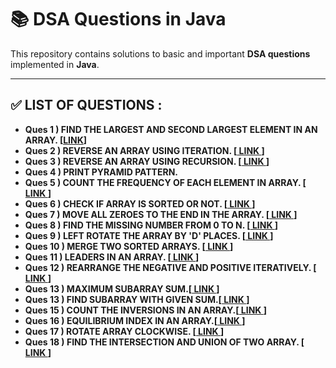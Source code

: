 <h1>📚 DSA Questions in Java</h1>

<p>This repository contains solutions to basic and important <strong> DSA questions</strong> implemented in <strong>Java</strong>.</p>

<hr>

<h2>✅ LIST OF QUESTIONS :</h2>

<ul>
  <li><strong>Ques 1 ) FIND THE LARGEST AND SECOND LARGEST ELEMENT IN AN ARRAY. [<a href="https://www.geeksforgeeks.org/problems/second-largest3735/1" target="_blank">LINK</a>]</strong></li>
  <li><strong>Ques 2 ) REVERSE AN ARRAY USING ITERATION. [<a href="https://www.geeksforgeeks.org/problems/reverse-an-array/1" target="_blank"> LINK </a>] </strong></li>
  <li><strong>Ques 3 ) REVERSE AN ARRAY USING RECURSION. [<a href="https://www.geeksforgeeks.org/problems/reverse-an-array/1" target="_blank"> LINK </a>] </strong></li>
  <li><strong>Ques 4 ) PRINT PYRAMID PATTERN. </strong></li>
  <li><strong>Ques 5 ) COUNT THE FREQUENCY OF EACH ELEMENT IN ARRAY. [<a href="https://www.geeksforgeeks.org/problems/find-the-frequency/1" target="_blank"> LINK </a>] </strong></li>
  <li><strong>Ques 6 ) CHECK IF ARRAY IS SORTED OR NOT. [<a href="https://www.geeksforgeeks.org/problems/check-if-an-array-is-sorted0701/1" target="_blank"> LINK </a>] </strong></li>
  <li><strong>Ques 7 ) MOVE ALL ZEROES TO THE END IN THE ARRAY. [<a href="https://www.geeksforgeeks.org/problems/move-all-zeroes-to-end-of-array0751/1" target="_blank"> LINK </a>] </strong></li>
  <li><strong>Ques 8 ) FIND THE MISSING NUMBER FROM 0 TO N. [<a href="https://www.geeksforgeeks.org/problems/missing-number-in-array1416/1" target="_blank"> LINK </a>] </strong></li>
  <li><strong>Ques 9 ) LEFT ROTATE THE ARRAY BY 'D' PLACES. [<a href="https://www.geeksforgeeks.org/problems/rotate-array-by-n-elements-1587115621/1" target="_blank"> LINK </a>] </strong></li>
  <li><strong>Ques 10 ) MERGE TWO SORTED ARRAYS. [<a href="https://www.geeksforgeeks.org/problems/merge-two-sorted-arrays-1587115620/1" target="_blank"> LINK </a>] </strong></li>
  <li><strong>Ques 11 ) LEADERS IN AN ARRAY. [<a href="https://www.geeksforgeeks.org/problems/leaders-in-an-array-1587115620/1" target="_blank"> LINK </a>] </strong></li>
  <li><strong>Ques 12 ) REARRANGE THE NEGATIVE AND POSITIVE ITERATIVELY. [<a href="https://www.geeksforgeeks.org/problems/arranging-the-array1131/1" target="_blank"> LINK </a>] </strong></li>
  <li><strong>Ques 13 ) MAXIMUM SUBARRAY SUM.[<a href="https://www.geeksforgeeks.org/problems/kadanes-algorithm-1587115620/1" target="_blank"> LINK </a>]  </strong></li>
  <li><strong>Ques 13 ) FIND SUBARRAY WITH GIVEN SUM.[<a href="https://www.geeksforgeeks.org/problems/subarray-with-given-sum-1587115621/1" target="_blank"> LINK </a>]  </strong></li>
  <li><strong>Ques 15 ) COUNT THE INVERSIONS IN AN ARRAY.[<a href="https://www.geeksforgeeks.org/problems/inversion-of-array-1587115620/1" target="_blank"> LINK </a>]  </strong></li>
  <li><strong>Ques 16 ) EQUILIBRIUM INDEX IN AN ARRAY.[<a href="https://www.geeksforgeeks.org/problems/equilibrium-point-1587115620/1" target="_blank"> LINK </a>]  </strong></li>
  <li><strong>Ques 17 ) ROTATE ARRAY CLOCKWISE. [<a href="https://www.geeksforgeeks.org/problems/rotate-array-clockwise/1" target="_blank"> LINK </a>]  </strong></li>
  <li><strong>Ques 18 ) FIND THE INTERSECTION AND UNION OF TWO ARRAY. [<a href="https://www.geeksforgeeks.org/problems/union-of-two-arrays3538/1" target="_blank"> LINK </a>]  </strong></li>
</ul>
